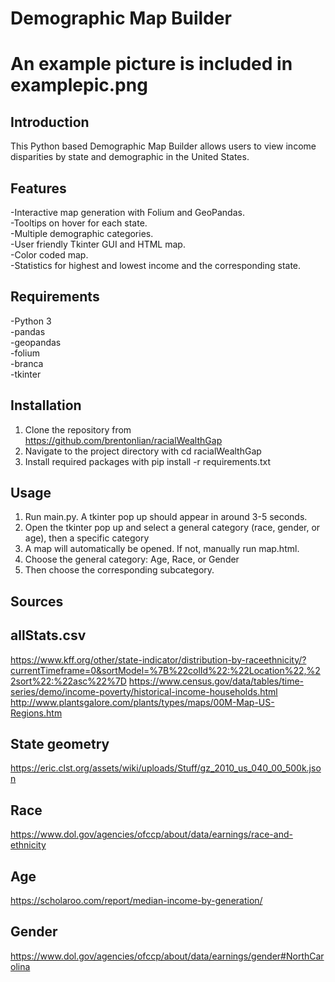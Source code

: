 # Demographic Map Builder
# An example picture is included in examplepic.png

## Introduction
This Python based Demographic Map Builder allows users to view income disparities by state and demographic in the United States.

## Features
-Interactive map generation with Folium and GeoPandas.\
-Tooltips on hover for each state.\
-Multiple demographic categories.\
-User friendly Tkinter GUI and HTML map.\
-Color coded map.\
-Statistics for highest and lowest income and the corresponding state.

## Requirements
-Python 3\
-pandas\
-geopandas\
-folium\
-branca\
-tkinter

## Installation
1. Clone the repository from https://github.com/brentonlian/racialWealthGap
2. Navigate to the project directory with cd racialWealthGap
3. Install required packages with pip install -r requirements.txt

## Usage
1. Run main.py. A tkinter pop up should appear in around 3-5 seconds. 
2. Open the tkinter pop up and select a general category (race, gender, or age), then a specific category
3. A map will automatically be opened. If not, manually run map.html.
4. Choose the general category: Age, Race, or Gender
5. Then choose the corresponding subcategory.

## Sources
## allStats.csv
https://www.kff.org/other/state-indicator/distribution-by-raceethnicity/?currentTimeframe=0&sortModel=%7B%22colId%22:%22Location%22,%22sort%22:%22asc%22%7D
https://www.census.gov/data/tables/time-series/demo/income-poverty/historical-income-households.html
http://www.plantsgalore.com/plants/types/maps/00M-Map-US-Regions.htm

## State geometry
https://eric.clst.org/assets/wiki/uploads/Stuff/gz_2010_us_040_00_500k.json

## Race 
https://www.dol.gov/agencies/ofccp/about/data/earnings/race-and-ethnicity

## Age
https://scholaroo.com/report/median-income-by-generation/


## Gender
https://www.dol.gov/agencies/ofccp/about/data/earnings/gender#NorthCarolina





